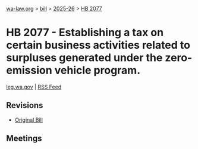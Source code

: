 [wa-law.org](/) > [bill](/bill/) > [2025-26](/bill/2025-26/) > [HB 2077](/bill/2025-26/hb/2077/)

# HB 2077 - Establishing a tax on certain business activities related to surpluses generated under the zero-emission vehicle program.
[leg.wa.gov](https://app.leg.wa.gov/billsummary?BillNumber=2077&Year=2025&Initiative=false) | [RSS Feed](./rss.xml)

## Revisions
* [Original Bill](1/)

## Meetings